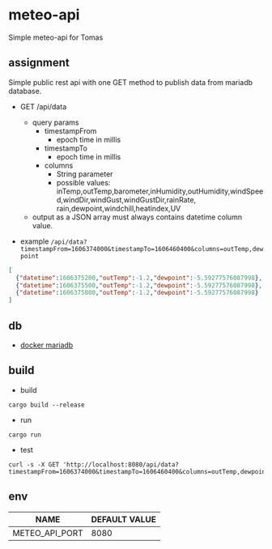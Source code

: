 # meteo-api
Simple meteo-api for Tomas

## assignment
Simple public rest api with one GET method to publish data from mariadb database.

- GET /api/data
  - query params
    - timestampFrom
      - epoch time in millis
    - timestampTo
      - epoch time in millis
    - columns
      - String parameter
      - possible values: inTemp,outTemp,barometer,inHumidity,outHumidity,windSpeed,windDir,windGust,windGustDir,rainRate,
      rain,dewpoint,windchill,heatindex,UV
  - output as a JSON array must always contains datetime column value.

- example
`/api/data?timestampFrom=1606374000&timestampTo=1606460400&columns=outTemp,dewpoint`

```json
[
  {"datetime":1606375200,"outTemp":-1.2,"dewpoint":-5.59277576087998},
  {"datetime":1606375500,"outTemp":-1.2,"dewpoint":-5.59277576087998},
  {"datetime":1606375800,"outTemp":-1.2,"dewpoint":-5.59277576087998}
]
```

## db
- [docker mariadb](./meteo-db/README.md)

## build
- build
```
cargo build --release
```

- run
```
cargo run
```

- test
```
curl -s -X GET 'http://localhost:8080/api/data?timestampFrom=1606374000&timestampTo=1606460400&columns=outTemp,dewpoint'
```

## env
|NAME|DEFAULT VALUE|
|---|---|
|METEO_API_PORT|8080|
